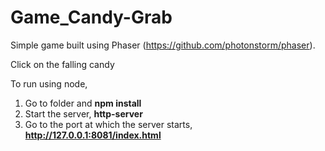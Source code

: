 # Game_Candy-Grab


Simple game built using Phaser (https://github.com/photonstorm/phaser).

Click on the falling candy

To run using node, 
1. Go to folder and **npm install**
2. Start the server, **http-server**
3. Go to the port at which the server starts, **http://127.0.0.1:8081/index.html**

